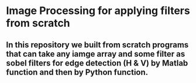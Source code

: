 # Image Processing for applying filters from scratch
## In this repository we built from scratch programs that can take any iamge array and some filter as sobel filters for edge detection (H & V) by Matlab function and then by Python function.
